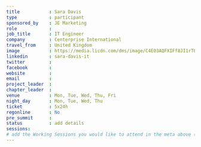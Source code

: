 ```yaml
---
title           : Sara Davis
type            : participant
sponsored_by    : JE Marketing
role            : 
job_title       : IT Engineer
company         : Centerprise International
travel_from     : United Kingdom
image           : https://media.licdn.com/dms/image/C4E03AQFXIFf8JI1rTQ/profile-displayphoto-shrink_800_800/0?e=1531958400&v=beta&t=udIgUkxyRI5R2hHuLRbc6cz2zC-O4N8nwXcllR2fEG8
linkedin        : sara-davis-it
twitter         :
facebook        :
website         : 
email           :
project_leader  :
chapter_leader  :
venue           : Mon, Tue, Wed, Thu, Fri
night_day       : Mon, Tue, Wed, Thu
ticket          : 5x24h
regonline       : No
pre_summit      : 
status          : add details
sessions:
# add the Working Sessions you would like to attend in the meta above (use the session's title) e.g. sessions (one per line): -Security Playbooks Diagrams -Hackathon Daily Sessions
---
```


<!-- put more details about participant here -->
